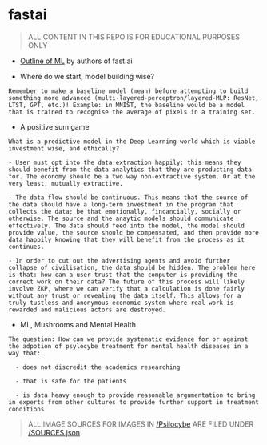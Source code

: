 # fastai

> ALL CONTENT IN THIS REPO IS FOR EDUCATIONAL PURPOSES ONLY

- [Outline of ML](./ML_explained.txt) by authors of fast.ai 

- Where do we start, model building wise?

```
Remember to make a baseline model (mean) before attempting to build something more advanced (multi-layered-perceptron/layered-MLP: ResNet, LTST, GPT, etc.)! Example: in MNIST, the baseline would be a model that is trained to recognise the average of pixels in a training set.
```

- A positive sum game

```
What is a predictive model in the Deep Learning world which is viable investment wise, and ethically?

- User must opt into the data extraction happily: this means they should benefit from the data analytics that they are producting data for. The economy should be a two way non-extractive system. Or at the very least, mutually extractive. 

- The data flow should be continuous. This means that the source of the data should have a long-term investment in the program that collects the data; be that emotionally, fincancially, socially or otherwise. The source and the anaytic models should communicate effectively. The data should feed into the model, the model should provide value, the source should be compensated, and then provide more data happily knowing that they will benefit from the process as it continues.

- In order to cut out the advertising agents and avoid further collapse of civilisation, the data should be hidden. The problem here is that: how can a user trust that the computer is providing the correct work on their data? The future of this process will likely involve ZKP, where we can verify that a calculation is done fairly without any trust or revealing the data itself. This allows for a truly tustless and anonymous economic system where real work is rewarded and malicious actors are destroyed.
```

- ML, Mushrooms and Mental Health

```
The question: How can we provide systematic evidence for or against the adpotion of psylocybe treatment for mental health diseases in a way that:

  - does not discredit the academics researching 

  - that is safe for the patients 

  - is data heavy enough to provide reasonable argumentation to bring in experts from other cultures to provide further support in treatment conditions
```

> ALL IMAGE SOURCES FOR IMAGES IN [/Psilocybe](/Psilocybe/) ARE FILED UNDER [/SOURCES.json](/SOURCES.json)
